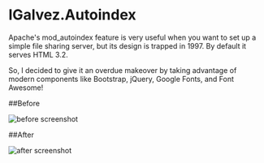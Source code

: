 IGalvez.Autoindex
=================

Apache's mod_autoindex feature is very useful when you want to set up a simple file sharing server, but its design is trapped in 1997. By default it serves HTML 3.2.

So, I decided to give it an overdue makeover by taking advantage of modern components like Bootstrap, jQuery, Google Fonts, and Font Awesome!

##Before

![before screenshot](https://raw.githubusercontent.com/iglvzx/IGalvez.Autoindex/master/.autoindex/docs/images/before.png)

##After

![after screenshot](https://raw.githubusercontent.com/iglvzx/IGalvez.Autoindex/master/.autoindex/docs/images/home.png)
